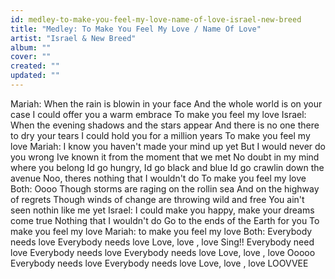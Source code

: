 ```yaml
---
id: medley-to-make-you-feel-my-love-name-of-love-israel-new-breed
title: "Medley: To Make You Feel My Love / Name Of Love"
artist: "Israel & New Breed"
album: ""
cover: ""
created: ""
updated: ""
---
```


Mariah:
When the rain is blowin in your face
And the whole world is on your case
I could offer you a warm embrace
To make you feel my love
Israel:
When the evening shadows and the stars appear
And there is no one there to dry your tears
I could hold you for a million years
To make you feel my love
Mariah:
I know you haven't made your mind up yet
But I would never do you wrong
Ive known it from the moment that we met
No doubt in my mind where you belong
Id go hungry, Id go black and blue
Id go crawlin down the avenue
Noo, theres nothing that I wouldn't do
To make you feel my love
Both:
Oooo
Though storms are raging on the rollin sea
And on the highway of regrets
Though winds of change are throwing wild and free
You ain't seen nothin like me yet
Israel:
I could make you happy, make your dreams come true
Nothing that I wouldn't do
Go to the ends of the Earth for you
To make you feel my love
Mariah: to make you feel my love
Both:
Everybody needs love
Everybody needs love
Love, love , love
Sing!!
Everybody need love
Everybody needs love
Everybody needs love
Love, love , love
Ooooo
Everybody needs love
Everybody needs love
Love, love , love
LOOVVEE